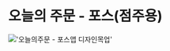 # 오늘의 주문 - 포스(점주용)

!['오늘의주문 - 포스앱 디자인목업'](https://user-images.githubusercontent.com/25785760/131464679-79119916-d668-4430-b83a-ef9d440400e9.png)
